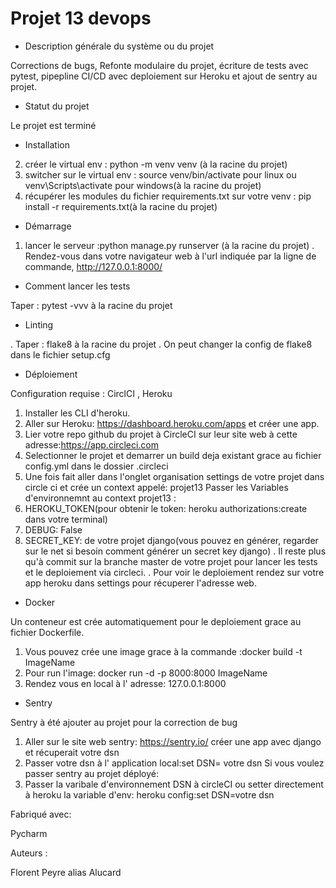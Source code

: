 # Projet 13 devops

- Description générale du système ou du projet

Corrections de bugs, Refonte modulaire du projet, écriture de tests avec pytest,
pipepline CI/CD avec deploiement sur Heroku et ajout de sentry au projet.

- Statut du projet

Le projet est terminé

- Installation

2. créer le virtual env : python -m venv venv (à la racine du projet)
3. switcher sur le virtual env : source venv/bin/activate pour linux ou venv\Scripts\activate pour windows(à la racine du projet)
4. récupérer les modules du fichier requirements.txt sur votre venv : pip install -r requirements.txt(à la racine du projet)

- Démarrage

1. lancer le serveur :python manage.py runserver (à la racine du projet)
. Rendez-vous dans votre navigateur web à l'url indiquée par la ligne de commande, http://127.0.0.1:8000/

- Comment lancer les tests

Taper : pytest -vvv à la racine du projet

- Linting

. Taper : flake8 à la racine du projet
. On peut changer la config de flake8 dans le fichier setup.cfg

- Déploiement

Configuration requise : CirclCI , Heroku
1. Installer les CLI d'heroku.
2. Aller sur Heroku: https://dashboard.heroku.com/apps et créer une app.
3. Lier votre repo github du projet à CircleCI sur leur site web à cette adresse:https://app.circleci.com
4. Selectionner le projet et demarrer un build deja existant grace au fichier config.yml dans le dossier .circleci
5. Une fois fait aller dans l'onglet  organisation settings de votre projet dans circle ci 
 et crée un context appelé: projet13
Passer les Variables d'environnemnt au context projet13 :
1. HEROKU_TOKEN(pour obtenir le token: heroku authorizations:create dans votre terminal)
2. DEBUG: False
3. SECRET_KEY: de votre projet django(vous pouvez en générer,
 regarder sur le net si besoin comment générer un secret key django)
. Il reste plus qu'à commit sur la branche master de votre projet pour lancer  les tests et le deploiement via circleci.
. Pour voir le deploiement rendez sur votre app heroku dans settings pour récuperer l'adresse web.

- Docker

Un conteneur est crée  automatiquement pour le deploiement grace au fichier Dockerfile.
1. Vous pouvez crée une image grace à la commande :docker build -t ImageName
2. Pour run l'image: docker run -d -p 8000:8000 ImageName
3. Rendez vous en local à l' adresse: 127.0.0.1:8000

- Sentry

Sentry à été ajouter au projet pour la correction de bug
1. Aller sur le site web sentry: https://sentry.io/ créer une app avec django et récuperait votre dsn
2. Passer votre dsn à l' application local:set DSN= votre dsn 
Si vous voulez passer sentry au projet déployé:
1. Passer la varibale d'environnement DSN à circleCI ou  setter directement à heroku la variable d'env:
heroku config:set DSN=votre dsn 


Fabriqué avec:

Pycharm

Auteurs :

Florent Peyre alias Alucard
